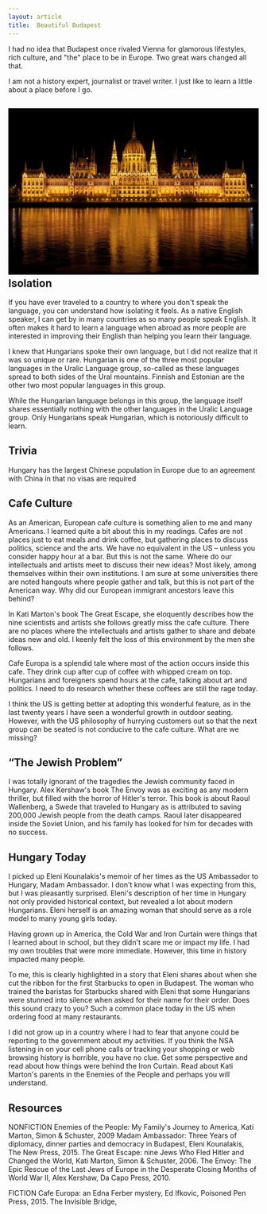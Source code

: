 ```yaml
---
layout: article
title:  Beautiful Budapest
---
```

I had no idea that Budapest once rivaled Vienna for glamorous lifestyles, rich culture, and "the" place to be in Europe.  Two great wars changed all that.

I am not a history expert, journalist or travel writer.  I just like to learn a little about a place before I go.   

![The Parliament Building in Budapest](/images/budapest.jpg "Budapest")
Isolation
---------
If you have ever traveled to a country to where you don't speak the language, you can understand how isolating it feels.  As a native English speaker, I can get by in many countries as so many people speak English.  It often makes it hard to learn a language when abroad as more people are interested in improving their English than helping you learn their language.  

I knew that Hungarians spoke their own language, but I did not realize that it was so unique or rare.  Hungarian is one of the three most popular languages in the Uralic Language group, so-called as these languages spread to both sides of the Ural mountains.  Finnish and Estonian are the other two most popular languages in this group.

While the Hungarian language belongs in this group, the language itself shares essentially nothing with the other languages in the Uralic Language group.  Only Hungarians speak Hungarian, which is notoriously difficult to learn.  

Trivia
------
Hungary has the largest Chinese population in Europe due to an agreement with China in that no visas are required

Cafe Culture
------------
As an American, European cafe culture is something alien to me and many Americans.  I learned quite a bit about this in my readings.  Cafes are not places just to eat meals and drink coffee, but gathering places to discuss politics, science and the arts.  We have no equivalent in the US – unless you consider happy hour at a bar.  But this is not the same.  Where do our intellectuals and artists meet to discuss their new ideas?  Most likely, among themselves within their own institutions.  I am sure at some universities there are noted hangouts where people gather and talk, but this is not part of the American way.  Why did our European immigrant ancestors leave this behind?

In Kati Marton's book The Great Escape, she eloquently describes how the nine scientists and artists she follows greatly miss the cafe culture.  There are no places where the intellectuals and artists gather to share and debate ideas new and old.  I keenly felt the loss of this environment by the men she follows.  

Cafe Europa is a splendid tale where most of the action occurs inside this cafe.  They drink cup after cup of coffee with whipped cream on top.  Hungarians and foreigners spend hours at the cafe, talking about art and politics.  I need to do research whether these coffees are still the rage today.

I think the US is getting better at adopting this wonderful feature, as in the last twenty years I have seen a wonderful growth in outdoor seating.  However, with the US philosophy of hurrying customers out so that the next group can be seated is not conducive to the cafe culture.  What are we missing?

“The Jewish Problem”
--------------------
I was totally ignorant of the tragedies the Jewish community faced in Hungary.  Alex Kershaw's book The Envoy was as exciting as any modern thriller, but filled with the horror of Hitler's terror.  This book is about Raoul Wallenberg, a Swede that traveled to Hungary as is attributed to saving 200,000 Jewish people from the death camps.  Raoul later disappeared inside the Soviet Union, and his family has looked for him for decades with no success.  


Hungary Today
-------------
I picked up Eleni Kounalakis's memoir of her times as the US Ambassador to Hungary, Madam Ambassador.  I don't know what I was expecting from this, but I was pleasantly surprised.  Eleni's description of her time in Hungary not only provided historical context, but revealed a lot about modern Hungarians.  Eleni herself is an amazing woman that should serve as a role model to many young girls today.

Having grown up in America, the Cold War and Iron Curtain were things that I learned about in school, but they didn't scare me or impact my life.  I had my own troubles that were more immediate.  However, this time in history impacted many people.  

To me, this is clearly highlighted in a story that Eleni shares about when she cut the ribbon for the first Starbucks to open in Budapest.  The woman who trained the baristas for Starbucks shared with Eleni that some Hungarians were stunned into silence when asked for their name for their order.  Does this sound crazy to you?  Such a common place today in the US when ordering food at many restaurants.  

I did not grow up in a country where I had to fear that anyone could be reporting to the government about my activities.  If you think the NSA listening in on your cell phone calls or tracking your shopping or web browsing history is horrible, you have no clue.  Get some perspective and read about how things were behind the Iron Curtain.  Read about Kati Marton's parents in the Enemies of the People and perhaps you will understand.  

Resources
---------
NONFICTION
Enemies of the People: My Family's Journey to America, Kati Marton, Simon & Schuster, 2009
Madam Ambassador:  Three Years of diplomacy, dinner parties and democracy in Budapest, Eleni Kounalakis, The New Press, 2015.
The Great Escape:  nine Jews Who Fled Hitler and Changed the World, Kati Marton, Simon & Schuster, 2006.
The Envoy:  The Epic Rescue of the Last Jews of Europe in the Desperate Closing Months of World War II, Alex Kershaw, Da Capo Press, 2010.

FICTION
Cafe Europa: an Edna Ferber mystery, Ed Ifkovic, Poisoned Pen Press, 2015.
The Invisible Bridge, 
